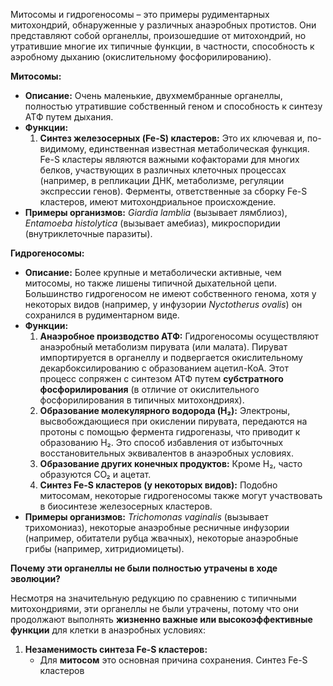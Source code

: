 Митосомы и гидрогеносомы – это примеры рудиментарных митохондрий, обнаруженные у различных анаэробных протистов. Они представляют собой органеллы, произошедшие от митохондрий, но утратившие многие их типичные функции, в частности, способность к аэробному дыханию (окислительному фосфорилированию).

**Митосомы:**

*   **Описание:** Очень маленькие, двухмембранные органеллы, полностью утратившие собственный геном и способность к синтезу АТФ путем дыхания.
*   **Функции:**
    1.  **Синтез железосерных (Fe-S) кластеров:** Это их ключевая и, по-видимому, единственная известная метаболическая функция. Fe-S кластеры являются важными кофакторами для многих белков, участвующих в различных клеточных процессах (например, в репликации ДНК, метаболизме, регуляции экспрессии генов). Ферменты, ответственные за сборку Fe-S кластеров, имеют митохондриальное происхождение.
*   **Примеры организмов:** *Giardia lamblia* (вызывает лямблиоз), *Entamoeba histolytica* (вызывает амебиаз), микроспоридии (внутриклеточные паразиты).

**Гидрогеносомы:**

*   **Описание:** Более крупные и метаболически активные, чем митосомы, но также лишены типичной дыхательной цепи. Большинство гидрогеносом не имеют собственного генома, хотя у некоторых видов (например, у инфузории *Nyctotherus ovalis*) он сохранился в рудиментарном виде.
*   **Функции:**
    1.  **Анаэробное производство АТФ:** Гидрогеносомы осуществляют анаэробный метаболизм пирувата (или малата). Пируват импортируется в органеллу и подвергается окислительному декарбоксилированию с образованием ацетил-КоА. Этот процесс сопряжен с синтезом АТФ путем **субстратного фосфорилирования** (в отличие от окислительного фосфорилирования в типичных митохондриях).
    2.  **Образование молекулярного водорода (H₂):** Электроны, высвобождающиеся при окислении пирувата, передаются на протоны с помощью фермента гидрогеназы, что приводит к образованию H₂. Это способ избавления от избыточных восстановительных эквивалентов в анаэробных условиях.
    3.  **Образование других конечных продуктов:** Кроме H₂, часто образуются CO₂ и ацетат.
    4.  **Синтез Fe-S кластеров (у некоторых видов):** Подобно митосомам, некоторые гидрогеносомы также могут участвовать в биосинтезе железосерных кластеров.
*   **Примеры организмов:** *Trichomonas vaginalis* (вызывает трихомониаз), некоторые анаэробные ресничные инфузории (например, обитатели рубца жвачных), некоторые анаэробные грибы (например, хитридиомицеты).

**Почему эти органеллы не были полностью утрачены в ходе эволюции?**

Несмотря на значительную редукцию по сравнению с типичными митохондриями, эти органеллы не были утрачены, потому что они продолжают выполнять **жизненно важные или высокоэффективные функции** для клетки в анаэробных условиях:

1.  **Незаменимость синтеза Fe-S кластеров:**
    *   Для **митосом** это основная причина сохранения. Синтез Fe-S кластеров